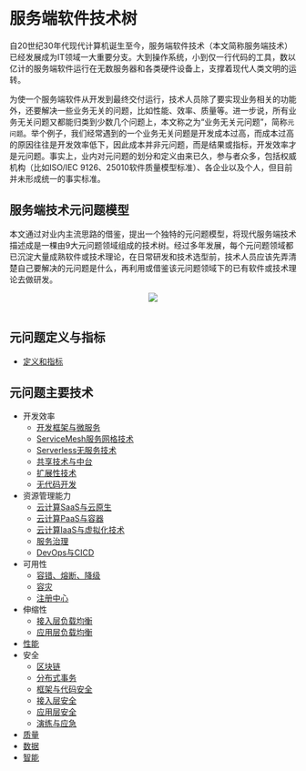 # 服务端软件技术树

自20世纪30年代现代计算机诞生至今，服务端软件技术（本文简称服务端技术）已经发展成为IT领域一大重要分支。大到操作系统，小到仅一行代码的工具，数以亿计的服务端软件运行在无数服务器和各类硬件设备上，支撑着现代人类文明的运转。

为使一个服务端软件从开发到最终交付运行，技术人员除了要实现业务相关的功能外，还要解决一些业务无关的问题，比如性能、效率、质量等。进一步说，所有业务无关问题又都能归类到少数几个问题上，本文称之为“业务无关元问题”，简称`元问题`。举个例子，我们经常遇到的一个业务无关问题是开发成本过高，而成本过高的原因往往是开发效率低下，因此成本并非元问题，而是结果或指标，开发效率才是元问题。事实上，业内对元问题的划分和定义由来已久，参与者众多，包括权威机构（比如ISO/IEC 9126、25010软件质量模型标准）、各企业以及个人，但目前并未形成统一的事实标准。

## 服务端技术元问题模型

本文通过对业内主流思路的借鉴，提出一个独特的元问题模型，将现代服务端技术描述成是一棵由9大元问题领域组成的技术树。经过多年发展，每个元问题领域都已沉淀大量成熟软件或技术理论，在日常研发和技术选型前，技术人员应该先弄清楚自己要解决的元问题是什么，再利用或借鉴该元问题领域下的已有软件或技术理论去做研发。

<div align="center">
    <a href="https://github.com/star2478/server-tech-tree/blob/master/img/server-tech-tree-model.png"> <img src="https://github.com/star2478/server-tech-tree/blob/master/img/server-tech-tree-model.png"></a>
</div>
<br>

## 元问题定义与指标
* [定义和指标](https://github.com/star2478/server-tech-tree/blob/master/元问题定义和指标.md)

## 元问题主要技术
* 开发效率
    * [开发框架与微服务](https://github.com/star2478/server-tech-tree/blob/master/元问题主要技术/开发效率/开发框架与微服务.md)
    * [ServiceMesh服务网格技术](https://github.com/star2478/server-tech-tree/blob/master/元问题主要技术/开发效率/ServiceMesh服务网格技术.md)
    * [Serverless无服务技术](https://github.com/star2478/server-tech-tree/blob/master/元问题主要技术/开发效率/Serverless无服务技术.md)
    * [共享技术与中台](https://github.com/star2478/server-tech-tree/blob/master/元问题主要技术/开发效率/共享技术与中台.md)
    * [扩展性技术](https://github.com/star2478/server-tech-tree/blob/master/元问题主要技术/开发效率/扩展性技术.md)
    * [无代码开发](https://github.com/star2478/server-tech-tree/blob/master/元问题主要技术/开发效率/无代码开发.md)
* 资源管理能力
    * [云计算SaaS与云原生](https://github.com/star2478/server-tech-tree/blob/master/元问题主要技术/资源管理能力/云计算SaaS与云原生.md)
    * [云计算PaaS与容器](https://github.com/star2478/server-tech-tree/blob/master/元问题主要技术/资源管理能力/云计算PaaS与容器.md)
    * [云计算IaaS与虚拟化技术](https://github.com/star2478/server-tech-tree/blob/master/元问题主要技术/资源管理能力/云计算IaaS与虚拟化技术.md)
    * [服务治理](https://github.com/star2478/server-tech-tree/blob/master/元问题主要技术/资源管理能力/服务治理.md)
    * [DevOps与CICD](https://github.com/star2478/server-tech-tree/blob/master/元问题主要技术/资源管理能力/DevOps与CICD.md)
* 可用性
    * [容错、熔断、降级](https://github.com/star2478/server-tech-tree/blob/master/元问题主要技术/可用性/容错、熔断、降级.md)
    * [容灾](https://github.com/star2478/server-tech-tree/blob/master/元问题主要技术/可用性/容灾.md)
    * [注册中心](https://github.com/star2478/server-tech-tree/blob/master/元问题主要技术/可用性/注册中心.md)
* 伸缩性
    * [接入层负载均衡](https://github.com/star2478/server-tech-tree/blob/master/元问题主要技术/伸缩性/接入层负载均衡.md)
    * [应用层负载均衡](https://github.com/star2478/server-tech-tree/blob/master/元问题主要技术/伸缩性/应用层负载均衡.md)
* [性能](https://github.com/star2478/server-tech-tree/blob/master/元问题主要技术/性能/性能.md)
* 安全
    * [区块链](https://github.com/star2478/server-tech-tree/blob/master/元问题主要技术/安全/区块链.md)
    * [分布式事务](https://github.com/star2478/server-tech-tree/blob/master/元问题主要技术/安全/分布式事务.md)
    * [框架与代码安全](https://github.com/star2478/server-tech-tree/blob/master/元问题主要技术/安全/框架与代码安全.md)
    * [接入层安全](https://github.com/star2478/server-tech-tree/blob/master/元问题主要技术/安全/接入层安全.md)
    * [应用层安全](https://github.com/star2478/server-tech-tree/blob/master/元问题主要技术/安全/应用层安全.md)
    * [演练与应急](https://github.com/star2478/server-tech-tree/blob/master/元问题主要技术/安全/演练与应急.md)
* [质量](https://github.com/star2478/server-tech-tree/blob/master/元问题主要技术/质量/质量.md)
* [数据](https://github.com/star2478/server-tech-tree/blob/master/元问题主要技术/数据/数据.md)
* [智能](https://github.com/star2478/server-tech-tree/blob/master/元问题主要技术/智能/智能.md)
